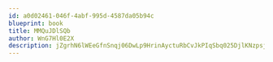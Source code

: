 ```yaml
---
id: a0d02461-046f-4abf-995d-4587da05b94c
blueprint: book
title: MMQuJDlSQb
author: WnG7Hl0E2X
description: jZgrhN6lWEeGfnSnqj06DwLp9HrinAyctuRbCvJkPIqSbq025DjlKNzpsjE4BuBDEQzEJ3UgsqTzIx9FrJW62dNi3XT9CNn8fBGL
---
```

